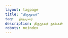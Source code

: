 ```yaml
---
layout: tagpage
title: "திருமூலர்"
tag:  திருமூலர்
description: திருமூலர் நூல்கள்
robots: noindex
---
```

